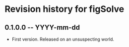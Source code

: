 # Revision history for figSolve

## 0.1.0.0 -- YYYY-mm-dd

* First version. Released on an unsuspecting world.
